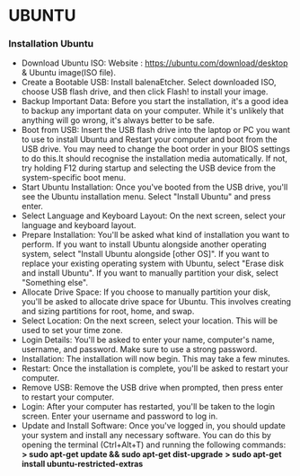 # **UBUNTU**


### **Installation Ubuntu**

* Download Ubuntu ISO: 
  Website : https://ubuntu.com/download/desktop & Ubuntu image(ISO file).
* Create a Bootable USB: 
  Install balenaEtcher. Select downloaded ISO, choose USB flash drive, and then click Flash! to install your image.
* Backup Important Data: 
  Before you start the installation, it's a good idea to backup any important data on your computer. While it's unlikely that anything will go wrong, it's always better to be safe.
* Boot from USB: 
  Insert the USB flash drive into the laptop or PC you want to use to install Ubuntu and Restart your computer and boot from the USB drive. You may need to change the boot order in your BIOS settings to do this.It should recognise the installation media automatically. If not, try holding F12 during startup and selecting the USB device from the system-specific boot menu. 
* Start Ubuntu Installation: 
  Once you've booted from the USB drive, you'll see the Ubuntu installation menu. Select "Install Ubuntu" and press enter.
* Select Language and Keyboard Layout: 
  On the next screen, select your language and keyboard layout.
* Prepare Installation: 
  You'll be asked what kind of installation you want to perform. If you want to install Ubuntu alongside another operating system, select "Install Ubuntu alongside [other OS]". If you want to replace your existing operating system with Ubuntu, select "Erase disk and install Ubuntu". If you want to manually partition your disk, select "Something else".
* Allocate Drive Space: 
  If you choose to manually partition your disk, you'll be asked to allocate drive space for Ubuntu. This involves creating and sizing partitions for root, home, and swap.
* Select Location: 
  On the next screen, select your location. This will be used to set your time zone.
* Login Details: 
  You'll be asked to enter your name, computer's name, username, and password. Make sure to use a strong password.
* Installation: 
  The installation will now begin. This may take a few      minutes.
* Restart: 
  Once the installation is complete, you'll be asked to restart  your computer.
* Remove USB: 
  Remove the USB drive when prompted, then press enter to  restart your computer.
* Login: 
  After your computer has restarted, you'll be taken to the login screen. Enter your username and password to log in.
* Update and Install Software: 
  Once you've logged in, you should update   your system and install any necessary software. You can do this by opening the terminal (Ctrl+Alt+T) and running the following commands:
  **> sudo apt-get update && sudo apt-get dist-upgrade**
  **> sudo apt-get install ubuntu-restricted-extras**

